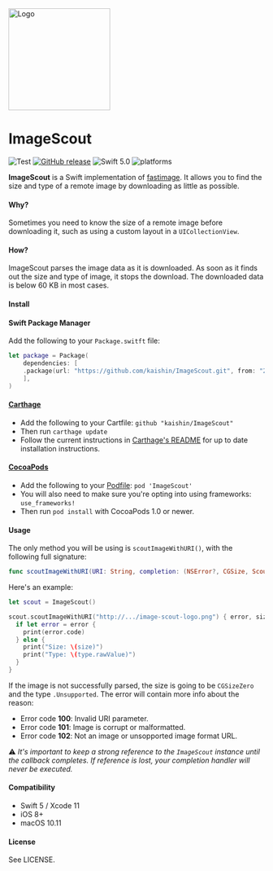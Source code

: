 <img src="https://github.com/kaishin/ImageScout/blob/swift4/Logo.png?raw=true" alt="Logo" width="200">

# ImageScout

![Test](https://github.com/kaishin/ImageScout/workflows/Test/badge.svg)
[![GitHub release](https://img.shields.io/github/release/kaishin/ImageScout.svg)](https://github.com/kaishin/ImageScout/releases/latest) 
![Swift 5.0](https://img.shields.io/badge/Swift-5.0-orange.svg) ![platforms](https://img.shields.io/badge/platforms-iOS%20%7C%20macOS-lightgrey.svg)

**ImageScout** is a Swift implementation of [fastimage](https://pypi.python.org/pypi/fastimage/0.2.1).
It allows you to find the size and type of a remote image by downloading as little as possible.

#### Why?

Sometimes you need to know the size of a remote image before downloading it, such as
using a custom layout in a `UICollectionView`.

#### How?

ImageScout parses the image data as it is downloaded. As soon as it finds out the size and type of image,
it stops the download. The downloaded data is below 60 KB in most cases.

#### Install

#### Swift Package Manager

Add the following to your `Package.switft` file:

```swift
let package = Package(
    dependencies: [
    .package(url: "https://github.com/kaishin/ImageScout.git", from: "2.1.0")
    ],
)
```
#### [Carthage](https://github.com/Carthage/Carthage)

- Add the following to your Cartfile: `github "kaishin/ImageScout"`
- Then run `carthage update`
- Follow the current instructions in [Carthage's README][carthage-installation]
for up to date installation instructions.

[carthage-installation]: https://github.com/Carthage/Carthage#adding-frameworks-to-an-application

#### [CocoaPods](http://cocoapods.org)

- Add the following to your [Podfile](http://guides.cocoapods.org/using/the-podfile.html): `pod 'ImageScout'`
- You will also need to make sure you're opting into using frameworks: `use_frameworks!`
- Then run `pod install` with CocoaPods 1.0 or newer.

#### Usage

The only method you will be using is `scoutImageWithURI()`, with the following full signature:

```swift
func scoutImageWithURI(URI: String, completion: (NSError?, CGSize, ScoutedImageType) -> ())
```

Here's an example:

```swift
let scout = ImageScout()

scout.scoutImageWithURI("http://.../image-scout-logo.png") { error, size, type in
  if let error = error {
    print(error.code)
  } else {
    print("Size: \(size)")
    print("Type: \(type.rawValue)")
  }
}
```

If the image is not successfully parsed, the size is going to be `CGSizeZero` and the type `.Unsupported`. The error will contain more info about the reason:

- Error code **100**: Invalid URI parameter.
- Error code **101**: Image is corrupt or malformatted.
- Error code **102**: Not an image or unsopported image format URL.

⚠️ *It's important to keep a strong reference to the `ImageScout` instance until the callback completes. If reference is lost, your completion handler will never be executed.*

#### Compatibility

- Swift 5 / Xcode 11
- iOS 8+
- macOS 10.11

#### License

See LICENSE.
